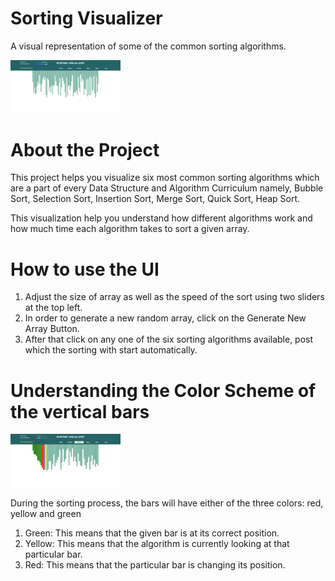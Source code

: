 # Sorting Visualizer
A visual representation of some of the common sorting algorithms.

<img src="image-1.png" alt="image" width="35%" height="auto">

# About the Project
This project helps you visualize six most common sorting algorithms which are a part of every Data Structure and Algorithm Curriculum namely, Bubble Sort, Selection Sort, Insertion Sort, Merge Sort, Quick Sort, Heap Sort.

This visualization help you understand how different algorithms work and how much time each algorithm takes to sort a given array.

# How to use the UI
1. Adjust the size of array as well as the speed of the sort using two sliders at the top left.
2. In order to generate a new random array, click on the Generate New Array Button.
3. After that click on any one of the six sorting algorithms available, post which the sorting with start automatically.

# Understanding the Color Scheme of the vertical bars
<img src="image.png" alt="image" width="35%" height="auto">

During the sorting process, the bars will have either of the three colors: red, yellow and green
1. Green: This means that the given bar is at its correct position.
2. Yellow: This means that the algorithm is currently looking at that particular bar.
3. Red: This means that the particular bar is changing its position.